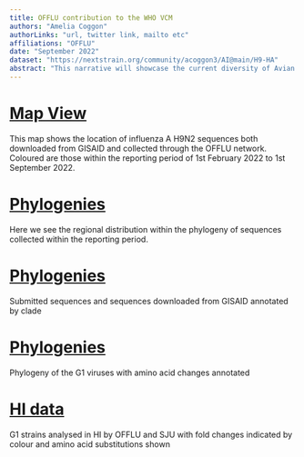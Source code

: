 ```yaml
---
title: OFFLU contribution to the WHO VCM
authors: "Amelia Coggon"
authorLinks: "url, twitter link, mailto etc"
affiliations: "OFFLU"
date: "September 2022"
dataset: "https://nextstrain.org/community/acoggon3/AI@main/H9-HA"
abstract: "This narrative will showcase the current diversity of Avian influenza H9N2 viruses as contained in the OFFLU datapackage for Sept2022 WHO VCM"
---
```


# [Map View](https://nextstrain.org/community/acoggon3/AI@main/H9-HA?d=map&p=full)

This map shows the location of influenza A H9N2 sequences both downloaded from GISAID and collected through the OFFLU network. Coloured are those within the reporting period of 1st February 2022 to 1st September 2022.

# [Phylogenies](https://nextstrain.org/community/acoggon3/AI@main/H9-HA)

Here we see the regional distribution within the phylogeny of sequences collected within the reporting period.

# [Phylogenies](https://nextstrain.org/community/acoggon3/AI@main/H9-HA?c=clade)

Submitted sequences and sequences downloaded from GISAID annotated by clade

# [Phylogenies](https://nextstrain.org/community/acoggon3/AI@main/H9-HA?branchLabel=aa)

Phylogeny of the G1 viruses with amino acid changes annotated

# [HI data](https://nextstrain.org/community/acoggon3/AI@main/H9-HA?branchLabel=aa&c=CVV/HI)

G1 strains analysed in HI by OFFLU and SJU with fold changes indicated by colour and amino acid substitutions shown